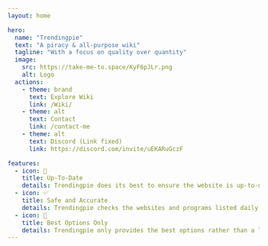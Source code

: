```yaml
---
layout: home

hero:
  name: "Trendingpie"
  text: "A piracy & all-purpose wiki"
  tagline: "With a focus on quality over quantity"
  image:
    src: https://take-me-to.space/KyF6pJLr.png
    alt: Logo
  actions:
    - theme: brand
      text: Explore Wiki
      link: /Wiki/
    - theme: alt
      text: Contact
      link: /contact-me
    - theme: alt
      text: Discord (Link fixed)
      link: https://discord.com/invite/uEKARuGczF

features:
  - icon: 📅
    title: Up-To-Date
    details: Trendingpie does its best to ensure the website is up-to-date, safe, and everything's working as expected.
  - icon: ✅
    title: Safe and Accurate
    details: Trendingpie checks the websites and programs listed daily to ensure that they are safe, working, and accurate.
  - icon: 🌟
    title: Best Options Only
    details: Trendingpie only provides the best options rather than a large variety of poor items that is hard to moderate and keep safe.
---
```

